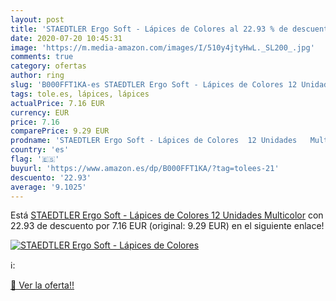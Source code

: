 ```yaml
---
layout: post
title: 'STAEDTLER Ergo Soft - Lápices de Colores al 22.93 % de descuento'
date: 2020-07-20 10:45:31
image: 'https://m.media-amazon.com/images/I/510y4jtyHwL._SL200_.jpg'
comments: true
category: ofertas
author: ring
slug: 'B000FFT1KA-es STAEDTLER Ergo Soft - Lápices de Colores 12 Unidades...'
tags: tole.es, lápices, lápices
actualPrice: 7.16 EUR
currency: EUR
price: 7.16
comparePrice: 9.29 EUR
prodname: 'STAEDTLER Ergo Soft - Lápices de Colores  12 Unidades   Multicolor'
country: 'es'
flag: '🇪🇸'
buyurl: 'https://www.amazon.es/dp/B000FFT1KA/?tag=tolees-21'
descuento: '22.93'
average: '9.1025'
---
```


Está [STAEDTLER Ergo Soft - Lápices de Colores  12 Unidades   Multicolor](https://www.amazon.es/dp/B000FFT1KA/?tag=tolees-21) con 22.93 de descuento por 7.16 EUR (original: 9.29 EUR) en el siguiente enlace!

[![STAEDTLER Ergo Soft - Lápices de Colores](https://m.media-amazon.com/images/I/510y4jtyHwL._SL200_.jpg)](https://www.amazon.es/dp/B000FFT1KA/?tag=tolees-21)

ℹ️:


[🛒 Ver la oferta!!](https://www.amazon.es/dp/B000FFT1KA/?tag=tolees-21)

